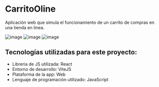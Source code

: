 # CarritoOline
Aplicación web que simula el funcionamiento de un carrito de compras en una tienda en linea. 

![image](https://github.com/Yoel-Gasca/CarritoOnline/assets/83617933/8b37ccf9-0022-4c52-a16b-45eeb9d1d25d)
![image](https://github.com/Yoel-Gasca/CarritoOnline/assets/83617933/b7d81cd2-1796-45a8-8d28-be1eb658ca31)
![image](https://github.com/Yoel-Gasca/CarritoOnline/assets/83617933/141c2ad3-bdb0-4f9d-82ff-b49d94da2153)

## Tecnologías utilizadas para este proyecto:<br/>
- Libreria de JS utilizada: React<br>
- Entorno de desarrollo: ViteJS<br/>
- Plataforma de la app: Web <br/>
- Lenguaje de programación utilizado: JavaScript <br/> <br/>



